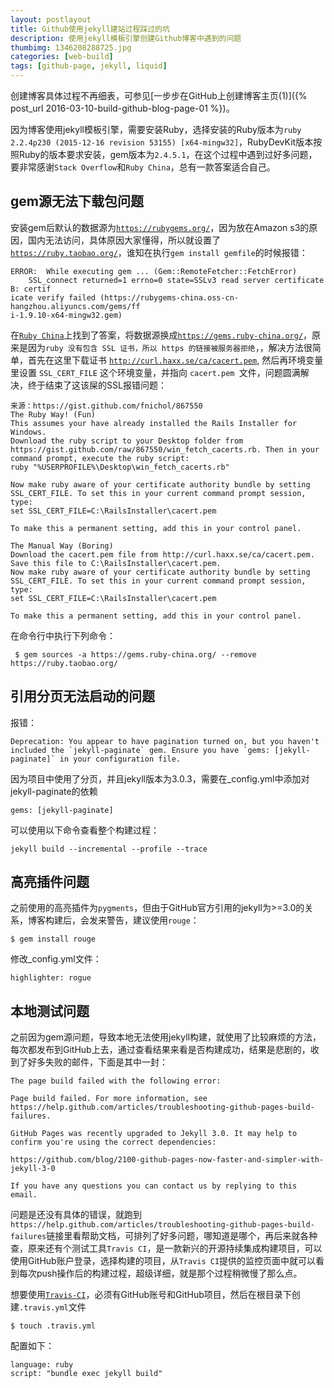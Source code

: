 ```yaml
---
layout: postlayout
title: Github使用jekyll建站过程踩过的坑
description: 使用jekyll模板引擎创建Github博客中遇到的问题
thumbimg: 1346208288725.jpg
categories: [web-build]
tags: [github-page, jekyll, liquid]
---
```



创建博客具体过程不再细表，可参见[一步步在GitHub上创建博客主页(1)]({% post_url  2016-03-10-build-github-blog-page-01 %})。

因为博客使用jekyll模板引擎，需要安装Ruby，选择安装的Ruby版本为`ruby 2.2.4p230 (2015-12-16 revision 53155) [x64-mingw32]`，RubyDevKit版本按照Ruby的版本要求安装，gem版本为`2.4.5.1`，在这个过程中遇到过好多问题，要非常感谢`Stack Overflow`和`Ruby China`，总有一款答案适合自己。

## gem源无法下载包问题

安装gem后默认的数据源为[`https://rubygems.org/`](https://rubygems.org/)，因为放在Amazon s3的原因，国内无法访问，具体原因大家懂得，所以就设置了[`https://ruby.taobao.org/`](https://ruby.taobao.org/)，谁知在执行`gem install gemfile`的时候报错：

    ERROR:  While executing gem ... (Gem::RemoteFetcher::FetchError)
        SSL_connect returned=1 errno=0 state=SSLv3 read server certificate B: certif
    icate verify failed (https://rubygems-china.oss-cn-hangzhou.aliyuncs.com/gems/ff
    i-1.9.10-x64-mingw32.gem)

在[`Ruby China`](https://ruby-china.org/topics/29323)上找到了答案，将数据源换成[`https://gems.ruby-china.org/`](https://gems.ruby-china.org/)，原来是因为`ruby 没有包含 SSL 证书，所以 https 的链接被服务器拒绝`，，解决方法很简单，首先在这里下载证书 [`http://curl.haxx.se/ca/cacert.pem`](http://curl.haxx.se/ca/cacert.pem), 然后再环境变量里设置 `SSL_CERT_FILE` 这个环境变量，并指向 `cacert.pem `文件，问题圆满解决，终于结束了这该屎的SSL报错问题：

    来源：https://gist.github.com/fnichol/867550
    The Ruby Way! (Fun)
    This assumes your have already installed the Rails Installer for Windows.
    Download the ruby script to your Desktop folder from https://gist.github.com/raw/867550/win_fetch_cacerts.rb. Then in your command prompt, execute the ruby script:
    ruby "%USERPROFILE%\Desktop\win_fetch_cacerts.rb"
    
    Now make ruby aware of your certificate authority bundle by setting SSL_CERT_FILE. To set this in your current command prompt session, type:
    set SSL_CERT_FILE=C:\RailsInstaller\cacert.pem
    
    To make this a permanent setting, add this in your control panel.
    
    The Manual Way (Boring)
    Download the cacert.pem file from http://curl.haxx.se/ca/cacert.pem. Save this file to C:\RailsInstaller\cacert.pem.
    Now make ruby aware of your certificate authority bundle by setting SSL_CERT_FILE. To set this in your current command prompt session, type:
    set SSL_CERT_FILE=C:\RailsInstaller\cacert.pem
    
    To make this a permanent setting, add this in your control panel.


在命令行中执行下列命令：
   

     $ gem sources -a https://gems.ruby-china.org/ --remove https://ruby.taobao.org/


## 引用分页无法启动的问题

报错：

    Deprecation: You appear to have pagination turned on, but you haven't included the `jekyll-paginate` gem. Ensure you have `gems: [jekyll-paginate]` in your configuration file.

因为项目中使用了分页，并且jekyll版本为3.0.3，需要在_config.yml中添加对jekyll-paginate的依赖

    gems: [jekyll-paginate]

可以使用以下命令查看整个构建过程：

    jekyll build --incremental --profile --trace

## 高亮插件问题
之前使用的高亮插件为`pygments`，但由于GitHub官方引用的jekyll为>=3.0的关系，博客构建后，会发来警告，建议使用`rouge`：

    $ gem install rouge

修改_config.yml文件：

    highlighter: rogue
    
## 本地测试问题
之前因为gem源问题，导致本地无法使用jekyll构建，就使用了比较麻烦的方法，每次都发布到GitHub上去，通过查看结果来看是否构建成功，结果是悲剧的，收到了好多失败的邮件，下面是其中一封：

    The page build failed with the following error:
     
    Page build failed. For more information, see https://help.github.com/articles/troubleshooting-github-pages-build-failures.
     
    GitHub Pages was recently upgraded to Jekyll 3.0. It may help to confirm you're using the correct dependencies:
     
    https://github.com/blog/2100-github-pages-now-faster-and-simpler-with-jekyll-3-0
     
    If you have any questions you can contact us by replying to this email.
    
问题是还没有具体的错误，就跑到`https://help.github.com/articles/troubleshooting-github-pages-build-failures`链接里看帮助文档，可排列了好多问题，哪知道是哪个，再后来就各种查，原来还有个测试工具`Travis CI`，是一款新兴的开源持续集成构建项目，可以使用GitHub账户登录，选择构建的项目，从`Travis CI`提供的监控页面中就可以看到每次push操作后的构建过程，超级详细，就是那个过程稍微慢了那么点。

想要使用[`Travis-CI`](https://travis-ci.org/)，必须有GitHub账号和GitHub项目，然后在根目录下创建`.travis.yml`文件

    $ touch .travis.yml

配置如下：

    language: ruby
    script: "bundle exec jekyll build"


